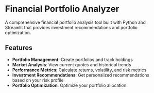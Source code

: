 # Financial Portfolio Analyzer

A comprehensive financial portfolio analysis tool built with Python and Streamlit that provides investment recommendations and portfolio optimization.

## Features

- **Portfolio Management**: Create portfolios and track holdings
- **Market Analysis**: View current quotes and historical trends
- **Performance Metrics**: Calculate returns, volatility, and risk metrics
- **Investment Recommendations**: Get personalized recommendations based on your risk profile
- **Portfolio Optimization**: Optimize your portfolio allocation

